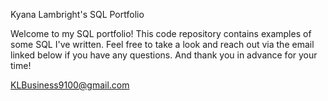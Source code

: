 Kyana Lambright's SQL Portfolio

  Welcome to my SQL portfolio! This code repository contains examples of some SQL I've written. Feel free to take a look and reach out via the email linked below if you have any questions. And thank you in advance for your time!

KLBusiness9100@gmail.com
